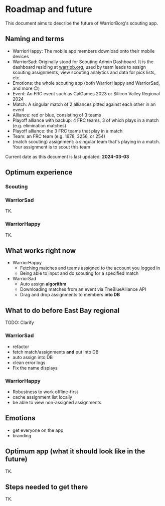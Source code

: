 # Roadmap and future

This document aims to describe the future of WarriorBorg's scouting app.

## Naming and terms

- WarriorHappy: The mobile app members download onto their mobile devices
- WarriorSad: Originally stood for Scouting Admin Dashboard. It is the dashboard residing at [warriob.org](https://warriorb.org), used by team leads to assign scouting assignments, view scouting analytics and data for pick lists, etc.
- Emotions: the whole scouting app (both WarriorHappy and WarriorSad, and more :wink:)
- Event: An FRC event such as CalGames 2023 or Silicon Valley Regional 2024
- Match: A singular match of 2 alliances pitted against each other in an event
- Alliance: red or blue, consisting of 3 teams
- Playoff alliance with backup: 4 FRC teams, 3 of which plays in a match (e.g. elimination matches)
- Playoff alliance: the 3 FRC teams that play in a match
- Team: an FRC team (e.g. 1678, 3256, or 254)
- (match scouting) assignment: a singular team that's playing in a match. Your assignment is to scout this team

Current date as this document is last updated: **2024-03-03**

## Optimum experience

### Scouting

### WarriorSad

TK.

### WarriorHappy

TK.

## What works right now

- WarriorHappy
  - Fetching matches and teams assigned to the account you logged in
  - Being able to input and do scouting for a specified match
- WarriorSad
  - Auto assign **algorithm**
  - Downloading matches from an event via TheBlueAlliance API
  - Drag and drop assignments to members **into DB**

## What to do before East Bay regional

TODO: Clarify

### WarriorSad

- refactor
- fetch match/assignments **and** put into DB
- auto assign into DB
- clean error logs
- Fix the name displays

### WarriorHappy

- Robustness to work offline-first
- cache assignment list locally
- be able to view non-assigned assignments

## Emotions

- get everyone on the app
- branding

## Optimum app (what it should look like in the future)

TK.

## Steps needed to get there

TK.
